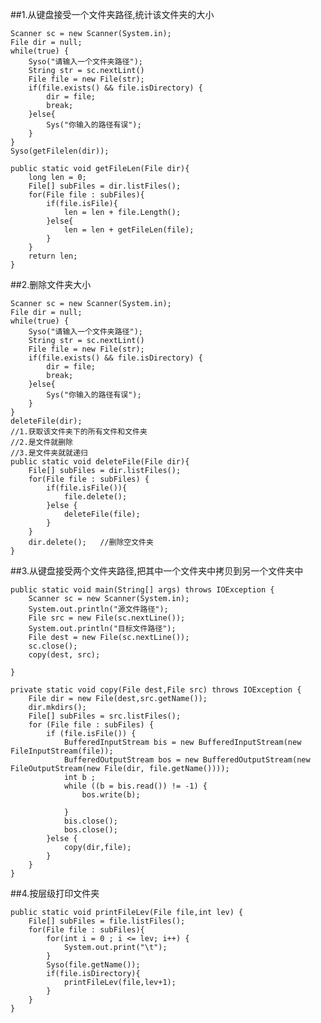 ##1.从键盘接受一个文件夹路径,统计该文件夹的大小

	Scanner sc = new Scanner(System.in);
	File dir = null;
	while(true) {
		Syso("请输入一个文件夹路径");
		String str = sc.nextLint()
		File file = new File(str);
		if(file.exists() && file.isDirectory) {
			dir = file;
			break;
		}else{
			Sys("你输入的路径有误");
		}		
	}
	Syso(getFilelen(dir));
	
	public static void getFileLen(File dir){
		long len = 0;
		File[] subFiles = dir.listFiles();
		for(File file : subFiles){
			if(file.isFile){
				len = len + file.Length();
			}else{
				len = len + getFileLen(file);
			}
		}
		return len;
	}

##2.删除文件夹大小
	
    Scanner sc = new Scanner(System.in);
	File dir = null;
	while(true) {
		Syso("请输入一个文件夹路径");
		String str = sc.nextLint()
		File file = new File(str);
		if(file.exists() && file.isDirectory) {
			dir = file;
			break;
		}else{
			Sys("你输入的路径有误");
		}		
	}
	deleteFile(dir);
	//1.获取该文件夹下的所有文件和文件夹
	//2.是文件就删除
	//3.是文件夹就就递归
	public static void deleteFile(File dir){
		File[] subFiles = dir.listFiles();
		for(File file : subFiles) {
			if(file.isFile()){
				file.delete();
			}else {
				deleteFile(file);
			}
		}
		dir.delete();	//删除空文件夹
	}

##3.从键盘接受两个文件夹路径,把其中一个文件夹中拷贝到另一个文件夹中
	
	public static void main(String[] args) throws IOException {
		Scanner sc = new Scanner(System.in);
		System.out.println("源文件路径");
		File src = new File(sc.nextLine());
		System.out.println("目标文件路径");
		File dest = new File(sc.nextLine());
		sc.close();
		copy(dest, src);
		
	}

	private static void copy(File dest,File src) throws IOException {
		File dir = new File(dest,src.getName());
		dir.mkdirs();
		File[] subFiles = src.listFiles();
		for (File file : subFiles) {
			if (file.isFile()) {
				BufferedInputStream bis = new BufferedInputStream(new FileInputStream(file));
				BufferedOutputStream bos = new BufferedOutputStream(new FileOutputStream(new File(dir, file.getName())));
				int b ;
				while ((b = bis.read()) != -1) {
					bos.write(b);
					
				}
				bis.close();
				bos.close();
			}else {
				copy(dir,file);
			}
		}
	}


##4.按层级打印文件夹
	
	public static void printFileLev(File file,int lev) {
		File[] subFiles = file.listFiles();
		for(File file : subFiles){
			for(int i = 0 ; i <= lev; i++) {
				System.out.print("\t");
			}
			Syso(file.getName());
			if(file.isDirectory){
				printFileLev(file,lev+1);			
			}
		}
	}
	